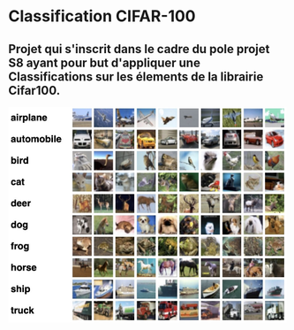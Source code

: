 # Classification CIFAR-100

## Projet qui s'inscrit dans le cadre du pole projet S8 ayant pour but d'appliquer une Classifications sur les élements de la librairie Cifar100.

![nothing](png.jpg "Dataset")
